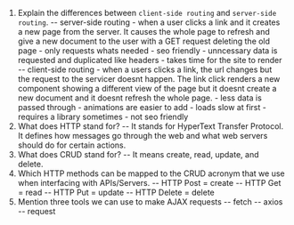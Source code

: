 1.  Explain the differences between `client-side routing` and `server-side routing`.
    -- server-side routing
        - when a user clicks a link and it creates a new page from the server. It causes the whole page to refresh and give a new document to the user with a GET request deleting the old page
        - only requests whats needed
        - seo friendly
        - unncessary data is requested and duplicated like headers
        - takes time for the site to render
    -- client-side routing
        - when a users clicks a link, the url changes but the request to the servicer doesnt happen. The link click renders a new component showing a different view of the page but it doesnt create a new document and it doesnt refresh the whole page.
        - less data is passed through
        - animations are easier to add
        - loads slow at first
        - requires a library sometimes
        - not seo friendly
1.  What does HTTP stand for?
    -- It stands for HyperText Transfer Protocol. It defines how messages go through the web and what web servers should do for certain actions.
1.  What does CRUD stand for?
    -- It means create, read, update, and delete.
1.  Which HTTP methods can be mapped to the CRUD acronym that we use when interfacing with APIs/Servers.
    -- HTTP Post = create
    -- HTTP Get = read
    -- HTTP Put = update
    -- HTTP Delete = delete
1.  Mention three tools we can use to make AJAX requests
    -- fetch
    -- axios
    -- request